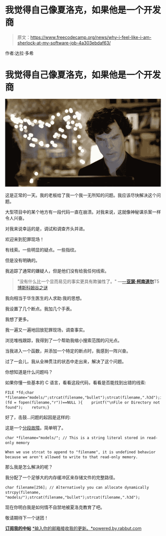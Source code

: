 # 我觉得自己像夏洛克，如果他是一个开发商

> 原文：<https://www.freecodecamp.org/news/why-i-feel-like-i-am-sherlock-at-my-software-job-4a303ebdaf63/>

作者:达拉·多希

# 我觉得自己像夏洛克，如果他是一个开发商

![1*-CNoGje_a2x2Nziq0pru-w](img/4dcee8fd645367e32b7c36e5a1eb57a0.png)

这是正常的一天。我的老板给了我一个我一无所知的问题。我应该尽快解决这个问题。

大型项目中的某个地方有一段代码一直在崩溃。对我来说，这就像神秘谋杀案一样令人兴奋。

对我来说幸运的是，调试和调查齐头并进。

欢迎来到犯罪现场！

有线索。一些明显的疑点。一些指纹。

但是没有明确的。

我追踪了通常的嫌疑人，但是他们没有给我任何线索。

> "没有什么比一个显而易见的事实更具有欺骗性了。"
> ―[―**亚瑟·柯南道尔**](https://www.goodreads.com/author/show/2448.Arthur_Conan_Doyle)T5[博斯科姆谷之谜](https://www.goodreads.com/work/quotes/1214700)

我向相当于华生医生的人求助:我的思想。

我设置了几个断点。我加几个手表。

我想了更多。

我一遍又一遍地回放犯罪现场，调查事实。

浏览堆栈跟踪，我得到了一个帮助我缩小搜索范围的闪光点。

当我进入一个函数，并添加一个特定的断点时，我感到一阵兴奋。

过了一会儿，我从全神贯注的状态中走出来，解决了这个问题。

你想知道是什么问题吗？

如果你懂一些基本的 C 语言，看看这段代码，看看是否能找到出错的线索:

```
FILE *fd;char *filename="models/";strcat(filename,"bullet");strcat(filename,".h3d");if( (fd = fopen(filename,"r"))==NULL ){    printf("\nFile or Directory not found");    return;}
```

好了，击鼓…问题的起因是这样的:

这是一个[分段故障](https://en.wikipedia.org/wiki/Segmentation_fault)。简单明了。

```
char *filename="models/"; // This is a string literal stored in read-only memory
```

```
When we use strcat to append to "filename", it is undefined behavior because we aren't allowed to write to that read-only memory.
```

那么我是怎么解决的呢？

我分配了一个足够大的内存缓冲区来存储文件的完整路径。

```
char filename[256]; // Alternatively you can allocate dynamically strcpy(filename, "models/");strcat(filename,"bullet");strcat(filename,".h3d");
```

现在你明白我是如何情不自禁地被夏洛克教育了吧。

敬请期待下一个谜团！

[**订阅我的中帖**](https://powered.by.rabbut.com/p/Ntce?c=0)
[*输入你的邮箱接收我的更新。*powered.by.rabbut.com](https://powered.by.rabbut.com/p/Ntce?c=0)